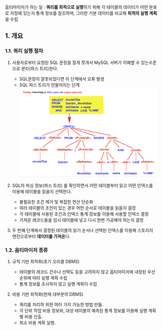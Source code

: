 옵티마이저가 하는 일 : **쿼리를 최적으로 실행**하기 위해 각 테이블의 데이터가 어떤 분포로 저장돼 있는지 통계 정보를 참조하며, 그러한 기본 데이터를 비교해 **최적의 실행 계획**을 수립

## 1. 개요

### 1.1. 쿼리 실행 절차

1. 사용자로부터 요청된 SQL 문장을 잘게 쪼개서 MySQL 서버가 이해할 수 있는수준으로 분리(파스 트리)한다.
	- SQL문장이 잘못되었다면 이 단계에서 오류 발생
	- SQL 파스 트리가 만들어지는 단계 
		![alt text](./img/image1_1.png)

2. SQL의 파싱 정보(파스 트리) 를 확인하면서 어떤 테이블부터 읽고 어떤 인덱스를 이용해 테이블을 읽을지 선택한다.
	- 불필요한 조건 제거 및 복잡한 연산 단순화
	- 여러 테이블의 조인이 있는 경우 어떤 순서로 테이블을 읽을지 결정
	- 각 테이블에 사용된 조건과 인덱스 통계 정보를 이용해 사용할 인덱스 결정
	- 가져온 레코드들을 임시 테이블에 넣고 다시 한번 가공해야 하는지 결정

3. 두 번째 단계에서 결정된 테이블의 읽기 순서나 선택된 인덱스를 이용해 스토리지 엔진으로부터 **데이터를 가져온**다.

### 1.2. 옵티마이저 종류
1. 규칙 기반 최적화(초기 오라클 DBMS)
	- 테이블의 레코드 건수나 선택도 등을 고려하지 않고 옵티마이저에 내장된 우선순위에 따라 실행 계획 수립
	- 통계 정보를 조사하지 않고 실행 계획이 수립


2. 비용 기반 최적화(현재 대부분의 DBMS)
	- 쿼리를 처리하 위한 여러 가지 가능한 방법 만듦.
	- 각 단위 작업 비용 정보와, 대상 테이블의 예측된 통계 정보를 이용해 실행 계획별 비용 산출.
	- 최소 비용 계획 실행.